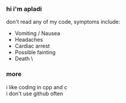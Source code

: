 ### hi i'm apladi
don't read any of my code, symptoms include:
  - Vomiting / Nausea
  - Headaches
  - Cardiac arrest 
  - Possible fainting
  - Death \
### more
i like coding in cpp and c  
i don't use github often  
